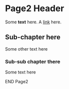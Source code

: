 # Page2 Header

Some **text** here. A [link](ni.com) here.

## Sub-chapter here

Some other text here

### Sub-sub chapter there

Some text here

END Page2
